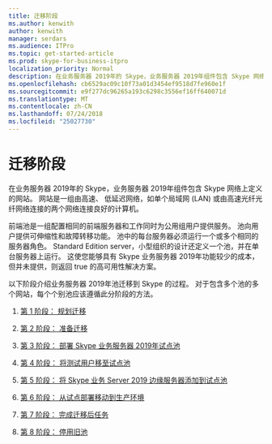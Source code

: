 ```yaml
---
title: 迁移阶段
ms.author: kenwith
author: kenwith
manager: serdars
ms.audience: ITPro
ms.topic: get-started-article
ms.prod: skype-for-business-itpro
localization_priority: Normal
description: 在业务服务器 2019年的 Skype，业务服务器 2019年组件包含 Skype 网络上定义的网站。 网站是一组由高速、 低延迟网络，如单个局域网 (LAN) 或由高速光纤光纤网络连接的两个网络连接良好的计算机。
ms.openlocfilehash: cb6529ac09c10f73a01d3454ef9518d7fe960e1f
ms.sourcegitcommit: e9f277dc96265a193c6298c3556ef16ff640071d
ms.translationtype: MT
ms.contentlocale: zh-CN
ms.lasthandoff: 07/24/2018
ms.locfileid: "25027730"
---
```

# <a name="migration-phases"></a>迁移阶段

在业务服务器 2019年的 Skype，业务服务器 2019年组件包含 Skype 网络上定义的网站。 网站是一组由高速、 低延迟网络，如单个局域网 (LAN) 或由高速光纤光纤网络连接的两个网络连接良好的计算机。 
  
前端池是一组配置相同的前端服务器和工作同时为公用组用户提供服务。 池向用户提供可伸缩性和故障转移功能。 池中的每台服务器必须运行一个或多个相同的服务器角色。 Standard Edition server，小型组织的设计还定义一个池，并在单台服务器上运行。 这使您能够具有 Skype 业务服务器 2019年功能较少的成本，但并未提供，则返回 true 的高可用性解决方案。 
  
以下阶段介绍业务服务器 2019年池迁移到 Skype 的过程。 对于包含多个池的多个网站，每个个别池应该遵循此分阶段的方法。
  
1. [第 1 阶段： 规划迁移](phase-1-plan-your-migration.md)
    
2. [第 2 阶段： 准备迁移](phase-2-prepare-for-migration.md)
    
3. [第 3 阶段： 部署 Skype 业务服务器 2019年试点池](phase-3-deploy-pilot-pool.md)
    
4. [第 4 阶段： 将测试用户移至试点池](phase-4-move-test-users-to-the-pilot-pool.md)
    
5. [第 5 阶段： 将 Skype 业务 Server 2019 边缘服务器添加到试点池](phase-5-add-edge-server-to-pilot-pool.md)
    
6. [第 6 阶段： 从试点部署移动到生产环境](phase-6-move-from-pilot-deployment-into-production.md)
    
7. [第 7 阶段： 完成迁移后任务](phase-7-complete-post-migration-tasks.md)
    
8. [第 8 阶段： 停用旧池](phase-8-decommission-legacy-pools.md)
    

